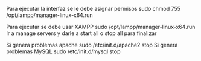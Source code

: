 Para ejecutar la interfaz se le debe asignar permisos
sudo chmod 755 /opt/lampp/manager-linux-x64.run  


Para ejecutar se debe usar XAMPP 
sudo /opt/lampp/manager-linux-x64.run 
Ir a manage servers y darle a start all o stop all para finalizar

Si genera problemas apache
sudo /etc/init.d/apache2 stop
Si genera problemas MySQL
sudo /etc/init.d/mysql stop